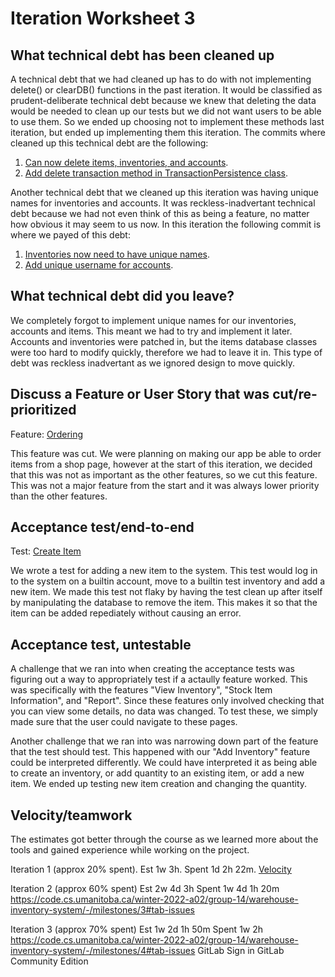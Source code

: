 # Iteration Worksheet 3

## What technical debt has been cleaned up

A technical debt that we had cleaned up has to do with not implementing delete() or clearDB() functions in the past iteration. 
It would be classified as prudent-deliberate technical debt because we knew that deleting the data would be needed to clean up our tests but we did not want users to be able to use them.
So we ended up choosing not to implement these methods last iteration, but ended up implementing them this iteration.
The commits where cleaned up this technical debt are the following:

1.  [Can now delete items, inventories, and accounts](https://code.cs.umanitoba.ca/winter-2022-a02/group-14/warehouse-inventory-system/-/commit/bb3d413130bd9294d70946a3b4d869029c76ec3e).
2. [Add delete transaction method in TransactionPersistence class](https://code.cs.umanitoba.ca/winter-2022-a02/group-14/warehouse-inventory-system/-/commit/b6e4f68e6b83e7c8f63091bc08a2aa2b2d672b9f).

Another technical debt that we cleaned up this iteration was having unique names for inventories and accounts.
It was reckless-inadvertant technical debt because we had not even think of this as being a feature, no matter how obvious it may seem to us now.
In this iteration the following commit is where we payed of this debt:

1. [Inventories now need to have unique names](https://code.cs.umanitoba.ca/winter-2022-a02/group-14/warehouse-inventory-system/-/commit/0d192cf08c3bd98222431b955517a4a39be42747).
2. [Add unique username for accounts](https://code.cs.umanitoba.ca/winter-2022-a02/group-14/warehouse-inventory-system/-/commit/64f038a8766465ac0b7e54a57a8da016d263502c).

## What technical debt did you leave?

We completely forgot to implement unique names for our inventories, accounts and items. This meant we had to try and implement it later. Accounts and inventories were patched in, but the items database classes were too hard to modify quickly, therefore we had to leave it in. This type of debt was reckless inadvertant as we ignored design to move quickly.

## Discuss a Feature or User Story that was cut/re-prioritized

Feature: [Ordering](https://code.cs.umanitoba.ca/winter-2022-a02/group-14/warehouse-inventory-system/-/issues/16)

This feature was cut. We were planning on making our app be able to order items from a shop page, however at the start of this iteration, we decided that this was not as important as the other features, so we cut this feature. This was not a major feature from the start and it was always lower priority than the other features.

## Acceptance test/end-to-end

Test: [Create Item](https://code.cs.umanitoba.ca/winter-2022-a02/group-14/warehouse-inventory-system/-/blob/development/app/src/androidTest/java/presentation/CreateItemSystemTest.java)

We wrote a test for adding a new item to the system. This test would log in to the system on a builtin account, move to a builtin test inventory and add a new item. We made this test not flaky by having the test clean up after itself by manipulating the database to remove the item. This makes it so that the item can be added repediately without causing an error.

## Acceptance test, untestable

A challenge that we ran into when creating the acceptance tests was figuring out a way to appropriately test if a actaully feature worked.
This was specifically with the features "View Inventory", "Stock Item Information", and "Report".
Since these features only involved checking that you can view some details, no data was changed. 
To test these, we simply made sure that the user could navigate to these pages.

Another challenge that we ran into was narrowing down part of the feature that the test should test.
This happened with our "Add Inventory" feature could be interpreted differently.
We could have interpreted it as being able to create an inventory, or add quantity to an existing item, or add a new item.
We ended up testing new item creation and changing the quantity.

## Velocity/teamwork

The estimates got better through the course as we learned more about the tools and gained experience while working on the project.

Iteration 1 (approx 20% spent).
Est 1w 3h.
Spent 1d 2h 22m.
[Velocity](https://code.cs.umanitoba.ca/winter-2022-a02/group-14/warehouse-inventory-system/-/milestones/2#tab-issues)

Iteration 2 (approx 60% spent)
Est 2w 4d 3h
Spent 1w 4d 1h 20m
https://code.cs.umanitoba.ca/winter-2022-a02/group-14/warehouse-inventory-system/-/milestones/3#tab-issues

Iteration 3 (approx 70% spent) 
Est 1w 2d 1h 50m
Spent 1w 2h
https://code.cs.umanitoba.ca/winter-2022-a02/group-14/warehouse-inventory-system/-/milestones/4#tab-issues
GitLab
Sign in
GitLab Community Edition

